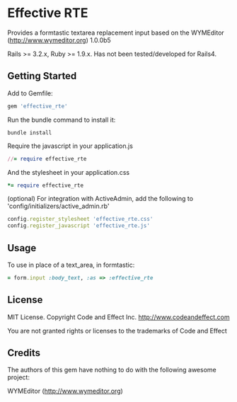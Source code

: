 # Effective RTE

Provides a formtastic textarea replacement input based on the WYMEditor (http://www.wymeditor.org) 1.0.0b5

Rails >= 3.2.x, Ruby >= 1.9.x.  Has not been tested/developed for Rails4.

## Getting Started

Add to Gemfile:

```ruby
gem 'effective_rte'
```

Run the bundle command to install it:

```console
bundle install
```

Require the javascript in your application.js

```ruby
//= require effective_rte
```

And the stylesheet in your application.css

````ruby
*= require effective_rte
````

(optional) For integration with ActiveAdmin, add the following to 'config/initializers/active_admin.rb'

````ruby
config.register_stylesheet 'effective_rte.css'
config.register_javascript 'effective_rte.js'
````

## Usage

To use in place of a text_area, in formtastic:

````ruby
= form.input :body_text, :as => :effective_rte
````

## License

MIT License.  Copyright Code and Effect Inc. http://www.codeandeffect.com

You are not granted rights or licenses to the trademarks of Code and Effect

## Credits

The authors of this gem have nothing to do with the following awesome project:

WYMEditor (http://www.wymeditor.org)


